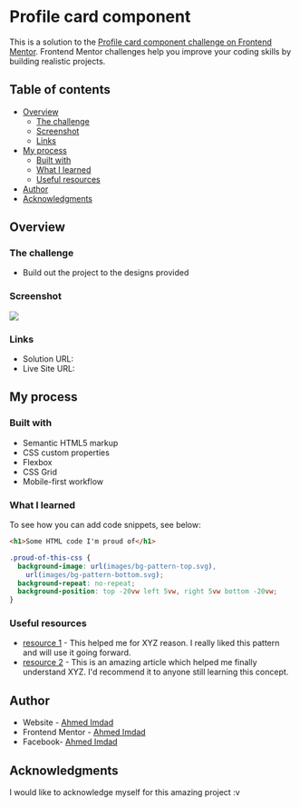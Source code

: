 #  Profile card component 

This is a solution to the [Profile card component challenge on Frontend Mentor](https://www.frontendmentor.io/challenges/profile-card-component-cfArpWshJ). Frontend Mentor challenges help you improve your coding skills by building realistic projects. 

## Table of contents

- [Overview](#overview)
  - [The challenge](#the-challenge)
  - [Screenshot](#screenshot)
  - [Links](#links)
- [My process](#my-process)
  - [Built with](#built-with)
  - [What I learned](#what-i-learned)
  - [Useful resources](#useful-resources)
- [Author](#author)
- [Acknowledgments](#acknowledgments)


## Overview

### The challenge

- Build out the project to the designs provided

### Screenshot

![](./designs/desktop-design.jpg)


### Links

- Solution URL: [](https://github.com/imdadulahmed1593/profile-card-component)
- Live Site URL: [](https://imdadulahmed1593.github.io/profile-card-component/)

## My process

### Built with

- Semantic HTML5 markup
- CSS custom properties
- Flexbox
- CSS Grid
- Mobile-first workflow


### What I learned

To see how you can add code snippets, see below:

```html
<h1>Some HTML code I'm proud of</h1>
```
```css
.proud-of-this-css {
  background-image: url(images/bg-pattern-top.svg),
    url(images/bg-pattern-bottom.svg);
  background-repeat: no-repeat;
  background-position: top -20vw left 5vw, right 5vw bottom -20vw;
}
```





### Useful resources

- [resource 1](https://www.example.com) - This helped me for XYZ reason. I really liked this pattern and will use it going forward.
- [resource 2](https://www.example.com) - This is an amazing article which helped me finally understand XYZ. I'd recommend it to anyone still learning this concept.



## Author

- Website - [Ahmed Imdad](https://ahmedimdad93.netlify.app/)
- Frontend Mentor - [Ahmed Imdad](https://www.frontendmentor.io/profile/imdadulahmed1593)
- Facebook- [Ahmed Imdad](https://www.facebook.com/ahmed.imdad.5/)


## Acknowledgments

I would like to acknowledge myself for this amazing project :v
